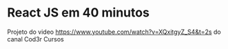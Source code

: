# React JS em 40 minutos
 Projeto do video https://www.youtube.com/watch?v=XQxitgyZ_S4&t=2s do canal Cod3r Cursos
